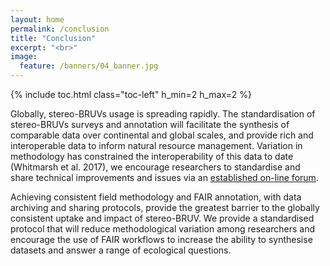 ```yaml
---
layout: home
permalink: /conclusion
title: "Conclusion"
excerpt: "<br>"
image:
  feature: /banners/04_banner.jpg
---
```

{% include toc.html class="toc-left" h_min=2 h_max=2 %}

Globally, stereo-BRUVs usage is spreading rapidly. The standardisation of stereo-BRUVs surveys and annotation will facilitate the synthesis of comparable data over continental and global scales, and provide rich and interoperable data to inform natural resource management. Variation in methodology has constrained the interoperability of this data to date (Whitmarsh et al. 2017), we encourage researchers to standardise and share technical improvements and issues via an [established on-line forum](https://groups.google.com/forum/#!forum/stereo-bruv-ruv-and-dov).

Achieving consistent field methodology and FAIR annotation, with data archiving and sharing protocols, provide the greatest barrier to the globally consistent uptake and impact of stereo-BRUV. We provide a standardised protocol that will reduce methodological variation among researchers and encourage the use of FAIR workflows to increase the ability to synthesise datasets and answer a range of ecological questions.
